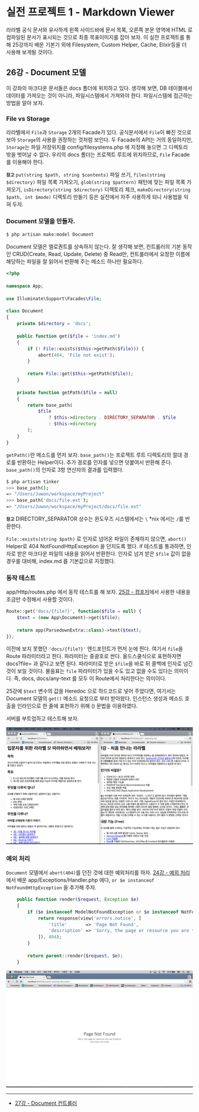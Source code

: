 # 실전 프로젝트 1 - Markdown Viewer 

라라벨 공식 문서와 유사하게 왼쪽 사이드바에 문서 목록, 오른쪽 본문 영역에 HTML 로 컴파일된 문서가 표시되는 것으로 최종 목표이미지를 잡아 보자. 이 실전 프로젝트를 통해 25강까지 배운 기본기 외에 Filesystem, Custom Helper, Cache, Elixir등을 더 사용해 보게될 것이다.

## 26강 - Document 모델

이 강좌의 마크다운 문서들은 docs 폴더에 위치하고 있다. 생각해 보면, DB 테이블에서 데이터를 가져오는 것이 아니라, 파일시스템에서 가져와야 한다. 파일시스템에 접근하는 방법을 알아 보자.
  
### File vs Storage

라라벨에서 `File`과 `Storage` 2개의 Facade가 있다. 공식문서에서 `File`이 빠진 것으로 보아 `Storage`의 사용을 권장하는 것처럼 보인다. 두 Facade의 API는 거의 동일하지만, `Storage`는 파일 저장위치를 config/filesystems.php 에 지정해 놓으면 그 디렉토리 밖을 벗어날 수 없다. 우리의 docs 폴더는 프로젝트 루트에 위치하므로, `File` Facade를 이용해야 한다.

**`참고`** `put(string $path, string $contents)` 파일 쓰기, `files(string $directory)` 파일 목록 가져오기, `glob(string $pattern)` 패턴에 맞는 파일 목록 가져오기, `isDirectory(string $directory)` 디렉토리 체크, `makeDirectory(string $path, int $mode)` 디렉토리 만들기 등은 실전에서 자주 사용하게 되니 사용법을 익혀 두자.


### Document 모델을 만들자.

```bash
$ php artisan make:model Document
```

Document 모델은 엘로퀀트를 상속하지 않는다. 잘 생각해 보면, 컨트롤러의 기본 동작인 CRUD(Create, Read, Update, Delete) 중 Read만, 컨트롤러에서 요청한 이름에 해당하는 파일을 잘 읽어서 반환해 주는 메소드 하나만 필요하다.

```php
<?php

namespace App;

use Illuminate\Support\Facades\File;

class Document
{
    private $directory = 'docs';

    public function get($file = 'index.md')
    {
        if (! File::exists($this->getPath($file))) {
            abort(404, 'File not exist');
        }

        return File::get($this->getPath($file));
    }

    private function getPath($file = null)
    {
        return base_path(
            $file
                ? $this->directory . DIRECTORY_SEPARATOR . $file
                : $this->directory
        );
    }
}
```

`getPath()`란 메소드를 먼저 보자. `base_path()`는 프로젝트 루트 디렉토리의 절대 경로를 반환하는 Helper이다. 추가 경로를 인자를 넣으면 덧붙여서 반환해 준다. `base_path()`의 인자로 3항 연산자의 결과를 입력했다.
  
```bash
$ php artisan tinker
>>> base_path();
=> "/Users/Juwon/workspace/myProject"
>>> base_path('docs/file.ext');
=> "/Users/Juwon/workspace/myProject/docs/file.ext"
```

**`참고`** DIRECTORY_SEPARATOR 상수는 윈도우즈 시스템에서는 `\` *nix 에서는 `/`를 반환한다.

`File::exists(string $path)` 로 인자로 넘어온 파일이 존재하지 않으면, `abort()` Helper로 404 NotFoundHttpException 을 던지도록 했다. if 테스트를 통과하면, 인자로 받은 마크다운 파일의 내용을 읽어서 반환한다. 인자로 넘겨 받은 `$file` 값이 없을 경우를 대비해, index.md 를 기본값으로 지정했다.   

### 동작 테스트

app/Http/routes.php 에서 동작 테스트를 해 보자. [25강 - 컴포저](25-composer.md)에서 사용한 내용을 조금만 수정해서 사용할 것이다.

```php
Route::get('docs/{file?}', function($file = null) {
    $text = (new App\Document)->get($file);

    return app(ParsedownExtra::class)->text($text);
});
```

이전에 보지 못했던 `'docs/{file?}'` 엔드포인트가 먼저 눈에 띈다. 여기서 `file`을 Route 파라미터라고 한다. 파라미터는 중괄호로 싼다. 올드스쿨식으로 표현하자면 docs?file= 과 같다고 보면 된다. 파라미터로 받은 `$file`을 바로 뒤 콜백에 인자로 넘긴 것이 보일 것이다. 물음표는 `file` 파라미터가 있을 수도 있고 없을 수도 있다는 의미이다. 즉, docs, docs/any-text 를 모두 이 Route에서 처리한다는 의미이다. 

25강에 `$text` 변수의 값을 Heredoc 으로 하드코드로 넣어 주었다면, 여기서는 Document 모델의 `get()` 메소드 요청으로 부터 받아왔다. 인스턴스 생성과 메소드 호출을 인라인으로 한 줄에 표현하기 위해 () 문법을 이용하였다.

서버를 부트업하고 테스트해 보자.

![](26-document-model-img-01.png)

### 예외 처리

`Document` 모델에서 `abort(404)`를 던진 것에 대한 예외처리를 하자. [24강 - 예외 처리](24-exception-handling.md)에서 배운 app/Exceptions/Handler.php 에다, `or $e instanceof NotFoundHttpException` 을 추가해 주자.

```php
    public function render($request, Exception $e)
    {
        if ($e instanceof ModelNotFoundException or $e instanceof NotFoundHttpException) {
            return response(view('errors.notice', [
                'title'       => 'Page Not Found',
                'description' => 'Sorry, the page or resource you are trying to view does not exist.'
            ]), 404);
        }

        return parent::render($request, $e);
    }
```

![](26-document-model-img-02.png)

---

- [27강 - Document 컨트롤러](26-document-controller.md)



